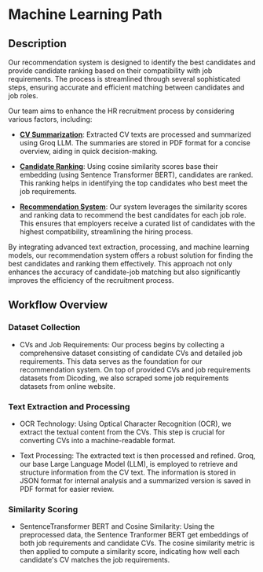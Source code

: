 # Machine Learning Path

## Description

Our recommendation system is designed to identify the best candidates and provide candidate ranking based on their compatibility with job requirements. The process is streamlined through several sophisticated steps, ensuring accurate and efficient matching between candidates and job roles.

Our team aims to enhance the HR recruitment process by considering various factors, including:

- **[CV Summarization](https://github.com/CapstoneDicoding/machine-learning/blob/c5898dc6e7142e4bb5d0063cd7de2cca2d7b18ba/model/cv-summarize/cv_summarize_with_groq_demo_final.ipynb)**: Extracted CV texts are processed and summarized using Groq LLM. The summaries are stored in PDF format for a concise overview, aiding in quick decision-making.

- **[Candidate Ranking](https://github.com/CapstoneDicoding/machine-learning/blob/c5898dc6e7142e4bb5d0063cd7de2cca2d7b18ba/model/candidate-ranking/cvs_scoring_ranking_system.ipynb)**: Using cosine similarity scores base their embedding (using Sentence Transformer BERT), candidates are ranked. This ranking helps in identifying the top candidates who best meet the job requirements.

- **[Recommendation System](https://github.com/CapstoneDicoding/machine-learning/blob/c5898dc6e7142e4bb5d0063cd7de2cca2d7b18ba/model/candidate-ranking/cvs_scoring_ranking_system.ipynb)**: Our system leverages the similarity scores and ranking data to recommend the best candidates for each job role. This ensures that employers receive a curated list of candidates with the highest compatibility, streamlining the hiring process.

By integrating advanced text extraction, processing, and machine learning models, our recommendation system offers a robust solution for finding the best candidates and ranking them effectively. This approach not only enhances the accuracy of candidate-job matching but also significantly improves the efficiency of the recruitment process.

## Workflow Overview

### Dataset Collection
- CVs and Job Requirements: Our process begins by collecting a comprehensive dataset consisting of candidate CVs and detailed job requirements. This data serves as the foundation for our recommendation system. On top of provided CVs and job requirements datasets from Dicoding, we also scraped some job requirements datasets from online website.

### Text Extraction and Processing
- OCR Technology: Using Optical Character Recognition (OCR), we extract the textual content from the CVs. This step is crucial for converting CVs into a machine-readable format.

- Text Processing: The extracted text is then processed and refined. Groq, our base Large Language Model (LLM), is employed to retrieve and structure information from the CV text. The information is stored in JSON format for internal analysis and a summarized version is saved in PDF format for easier review.

### Similarity Scoring
- SentenceTransformer BERT and Cosine Similarity: Using the preprocessed data, the Sentence Tranformer BERT get embeddings of both job requirements and candidate CVs. The cosine similarity metric is then applied to compute a similarity score, indicating how well each candidate's CV matches the job requirements.
